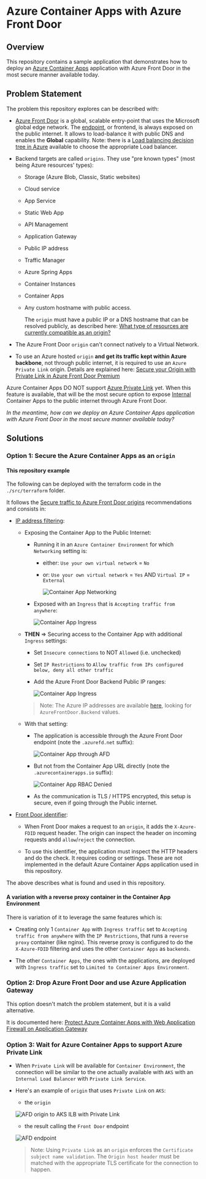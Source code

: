 # Azure Container Apps with Azure Front Door

## Overview

This repository contains a sample application that demonstrates how to deploy an [Azure Container Apps](https://learn.microsoft.com/en-us/azure/container-apps/overview) application with Azure Front Door in the most secure manner available today.

## Problem Statement

The problem this repository explores can be described with:

- [Azure Front Door](https://learn.microsoft.com/en-us/azure/frontdoor/front-door-overview) is a global, scalable entry-point that uses the Microsoft global edge network. The [endpoint](https://learn.microsoft.com/en-us/azure/frontdoor/endpoint?tabs=azurecli), or frontend, is always exposed on the public internet. It allows to load-balance it with public DNS and enables the **Global** capability. Note: there is a [Load balancing decision tree in Azure](https://learn.microsoft.com/en-us/azure/architecture/guide/technology-choices/load-balancing-overview?toc=%2Fazure%2Ffrontdoor%2Fstandard-premium%2Ftoc.json#decision-tree-for-load-balancing-in-azure) available to choose the appropriate Load balancer.

- Backend targets are called `origins`. They use "pre known types" (most being Azure resources' types):

  - Storage (Azure Blob, Classic, Static websites)
  - Cloud service
  - App Service
  - Static Web App
  - API Management
  - Application Gateway
  - Public IP address
  - Traffic Manager
  - Azure Spring Apps
  - Container Instances
  - Container Apps
  - Any custom hostname with public access.

    The `origin` must have a public IP or a DNS hostname that can be resolved publicly, as described here: [What type of resources are currently compatible as an origin?](https://learn.microsoft.com/en-us/azure/frontdoor/front-door-faq#what-type-of-resources-are-currently-compatible-as-an-origin-)

- The Azure Front Door `origin` can't connect natively to a Virtual Network.

- To use an Azure hosted `origin` **and get its traffic kept within Azure backbone**, not through public internet, it is required to use an `Azure Private Link` origin. Details are explained here: [Secure your Origin with Private Link in Azure Front Door Premium](https://learn.microsoft.com/en-us/azure/frontdoor/private-link)

Azure Container Apps DO NOT support [Azure Private Link](https://learn.microsoft.com/en-us/azure/private-link/private-link-overview) yet.
When this feature is available, that will be the most secure option to expose [Internal](https://learn.microsoft.com/en-us/azure/container-apps/networking?tabs=workload-profiles-env%2Cazure-cli#accessibility-levels) Container Apps to the public internet through Azure Front Door.

_In the meantime, how can we deploy an Azure Container Apps application with Azure Front Door in the most secure manner available today?_

## Solutions

### Option 1: Secure the Azure Container Apps as an `origin`

#### This repository example

The following can be deployed with the terraform code in the `./src/terraform` folder.

It follows the [Secure traffic to Azure Front Door origins](https://learn.microsoft.com/en-us/azure/frontdoor/origin-security?tabs=app-service-functions&pivots=front-door-standard-premium) recommendations and consists in:

- [IP address filtering](https://learn.microsoft.com/en-us/azure/frontdoor/origin-security?tabs=app-service-functions&pivots=front-door-standard-premium#ip-address-filtering):

    - Exposing the Container App to the Public Internet:

        - Running it in an `Azure Container Environment` for which `Networking` setting is:

          - either: `Use your own virtual network` = `No`
          - or:     `Use your own virtual network` = `Yes` AND `Virtual IP` = `External`

            ![Container App Networking](./img/aca-env-networking-public.jpg)

        - Exposed with an `Ingress` that is `Accepting traffic from anywhere`:

            ![Container App Ingress](./img/aca-app-ingress-public.jpg)

    - **THEN** => Securing access to the Container App with additional `Ingress` settings:

      - Set `Insecure connections` to NOT `Allowed` (i.e. unchecked)

      - Set `IP Restrictions` to `Allow traffic from IPs configured below, deny all other traffic`
      
      - Add the Azure Front Door Backend Public IP ranges:
      
        ![Container App Ingress](./img/aca-app-ingress-iprestrictions.jpg)

      > Note: The Azure IP addresses are available [here](https://www.microsoft.com/en-us/download/details.aspx?id=56519), looking for `AzureFrontDoor.Backend` values.

    - With that setting:

      - The application is accessible through the Azure Front Door endpoint (note the `.azurefd.net` suffix):

          ![Container App through AFD](./img/aca-app-through-afd.jpg)

      - But not from the Container App URL directly (note the `.azurecontainerapps.io` suffix):

          ![Container App RBAC Denied](./img/aca-app-direct-denied.jpg)

      - As the communication is TLS / HTTPS encrypted, this setup is secure, even if going through the Public internet.

- [Front Door identifier](https://learn.microsoft.com/en-us/azure/frontdoor/origin-security?tabs=app-service-functions&pivots=front-door-standard-premium#front-door-identifier):

  - When Front Door makes a request to an `origin`, it adds the `X-Azure-FDID` request header. The origin can inspect the header on incoming requests andd `allow`/`reject` the connection.

  - To use this identifier, the application must inspect the HTTP headers and do the check. It requires coding or settings. These are not implemented in the default Azure Container Apps application used in this repository.

The above describes what is found and used in this repository.

#### A variation with a reverse proxy container in the Container App Environment

There is variation of it to leverage the same features which is:

- Creating only 1 `Container App` with `Ingress traffic` set to `Accepting traffic from anywhere` with the `IP Restrictions`, that runs a `reverse proxy` container (like nginx). This reverse proxy is configured to do the `X-Azure-FDID` filtering and uses the other `Container Apps` as `backends`.

- The other `Container Apps`, the ones with the applications, are deployed with `Ingress traffic` set to `Limited to Container Apps Environment`.

### Option 2: Drop Azure Front Door and use Azure Application Gateway

This option doesn't match the problem statement, but it is a valid alternative.

It is documented here: [Protect Azure Container Apps with Web Application Firewall on Application Gateway](https://learn.microsoft.com/en-us/azure/container-apps/waf-app-gateway?tabs=default-domain)

### Option 3: Wait for Azure Container Apps to support Azure Private Link

- When `Private Link` will be available for `Container Environment`, the connection will be similar to the one actually available with `AKS` with an `Internal Load Balancer` with `Private Link Service`.

- Here's an example of `origin` that uses `Private Link` on `AKS`:

    - the `origin`

    ![AFD origin to AKS ILB with Private Link](./img/afd-origin-to-aks-pls.jpg)

    - the result calling the `Front Door` endpoint

    ![AFD endpoint](./img/afd-endpoint-to-aks-pls.jpg)

  > Note: Using `Private Link` as an `origin` enforces the `Certificate subject name validation`. The `Origin host header` must be matched with the appropriate TLS certificate for the connection to happen.
